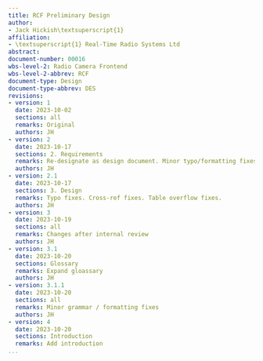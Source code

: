 ```yaml
---
title: RCF Preliminary Design
author:
- Jack Hickish\textsuperscript{1}
affiliation:
- \textsuperscript{1} Real-Time Radio Systems Ltd
abstract:
document-number: 00016
wbs-level-2: Radio Camera Frontend
wbs-level-2-abbrev: RCF
document-type: Design
document-type-abbrev: DES
revisions:
- version: 1
  date: 2023-10-02
  sections: all
  remarks: Original
  authors: JH
- version: 2
  date: 2023-10-17
  sections: 2. Requirements
  remarks: Re-designate as design document. Minor typo/formatting fixes. Add Beamforming requirement.
  authors: JH
- version: 2.1
  date: 2023-10-17
  sections: 3. Design
  remarks: Typo fixes. Cross-ref fixes. Table overflow fixes.
  authors: JH
- version: 3
  date: 2023-10-19
  sections: all
  remarks: Changes after internal review
  authors: JH
- version: 3.1
  date: 2023-10-20
  sections: Glossary
  remarks: Expand gloassary
  authors: JH
- version: 3.1.1
  date: 2023-10-20
  sections: all
  remarks: Minor grammar / formatting fixes
  authors: JH
- version: 4
  date: 2023-10-20
  sections: Introduction
  remarks: Add introduction
...
```

